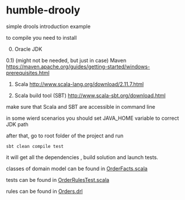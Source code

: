 # humble-drooly

simple drools introduction example

to compile you need to install

0) Oracle JDK


0.1) 
(might not be needed, but just in case)
Maven 
https://maven.apache.org/guides/getting-started/windows-prerequisites.html


1) Scala http://www.scala-lang.org/download/2.11.7.html

2) Scala build tool (SBT) http://www.scala-sbt.org/download.html

make sure that Scala and SBT are accessible in command line

in some wierd scenarios you should set JAVA_HOME variable to correct JDK path


after that, go to root folder of the project and run

``` Batchfile
sbt clean compile test
```

it will get all the dependencies , build solution and launch tests.

classes of domain model can be found in [OrderFacts.scala](src/main/scala/albumprinter/rules/OrdersFacts.scala)

tests can be found in [OrderRulesTest.scala](src/test/scala/albumprinter/rules/OrderRulesTest.scala)

rules can be found in [Orders.drl](src/main/resources/albumprinter.rules/Orders.drl)





